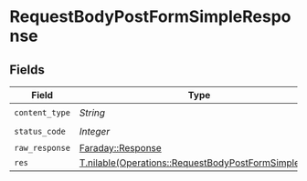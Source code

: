 # RequestBodyPostFormSimpleResponse


## Fields

| Field                                                                                                          | Type                                                                                                           | Required                                                                                                       | Description                                                                                                    |
| -------------------------------------------------------------------------------------------------------------- | -------------------------------------------------------------------------------------------------------------- | -------------------------------------------------------------------------------------------------------------- | -------------------------------------------------------------------------------------------------------------- |
| `content_type`                                                                                                 | *String*                                                                                                       | :heavy_check_mark:                                                                                             | N/A                                                                                                            |
| `status_code`                                                                                                  | *Integer*                                                                                                      | :heavy_check_mark:                                                                                             | N/A                                                                                                            |
| `raw_response`                                                                                                 | [Faraday::Response](https://www.rubydoc.info/gems/faraday/Faraday/Response)                                    | :heavy_minus_sign:                                                                                             | N/A                                                                                                            |
| `res`                                                                                                          | [T.nilable(Operations::RequestBodyPostFormSimpleRes)](../../models/operations/requestbodypostformsimpleres.md) | :heavy_minus_sign:                                                                                             | OK                                                                                                             |